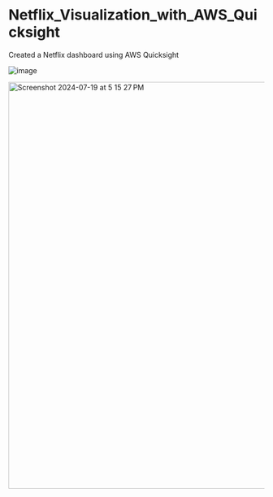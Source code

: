 # Netflix_Visualization_with_AWS_Quicksight
Created a Netflix dashboard using AWS Quicksight

![image](https://github.com/user-attachments/assets/a84cac28-0d25-4e92-99f1-f9110146223d)

<img width="800" alt="Screenshot 2024-07-19 at 5 15 27 PM" src="https://github.com/user-attachments/assets/4f376c72-8a19-457e-85f5-34c3c9878935">

